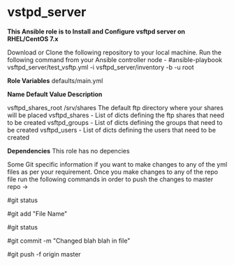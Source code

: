 # vstpd_server
**This Ansible role is to Install and Configure vsftpd server on RHEL/CentOS 7.x**

Download or Clone the following repository to your local machine.
Run the following command from your Ansible controller node -
#ansible-playbook vsftpd_server/test_vsftp.yml -i vsftpd_server/inventory -b -u root

**Role Variables**
defaults/main.yml

**Name	              Default Value	        Description**


vsftpd_shares_root	/srv/shares	          The default ftp directory where your shares will be placed
vsftpd_shares	        -	                  List of dicts defining the ftp shares that need to be created
vsftpd_groups	        -                   List of dicts defining the groups that need to be created
vsftpd_users	        -	                  List of dicts defining the users that need to be created

**Dependencies**
This role has no depencies

Some Git specific information if you want to make changes to any of the yml files as per your requirement.
Once you make changes to any of the repo file run the following commands in order to push the changes to master repo ->

#git status

#git add "File Name"

#git status

#git commit -m "Changed blah blah in file"

#git push -f origin master



